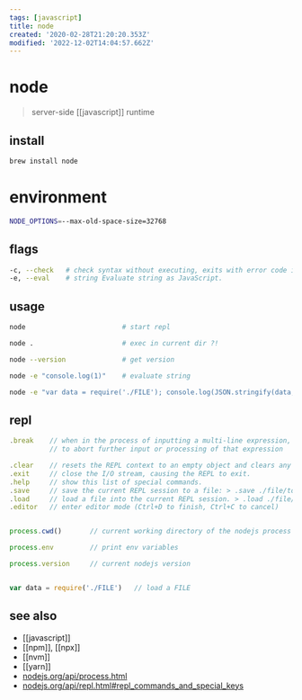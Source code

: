 ```yaml
---
tags: [javascript]
title: node
created: '2020-02-28T21:20:20.353Z'
modified: '2022-12-02T14:04:57.662Z'
---
```


# node

> server-side [[javascript]] runtime

## install

```sh
brew install node
```

# environment

```sh
NODE_OPTIONS=--max-old-space-size=32768
```

## flags

```sh
-c, --check   # check syntax without executing, exits with error code if script is invalid
-e, --eval    # string Evaluate string as JavaScript.
```

## usage

```sh
node                        # start repl

node .                      # exec in current dir ?!

node --version              # get version

node -e "console.log(1)"    # evaluate string

node -e "var data = require('./FILE'); console.log(JSON.stringify(data, null, 2));" # pretty print json from js-obj
```

## repl

```js
.break    // when in the process of inputting a multi-line expression, enter the .break command (or press Ctrl+C) 
          // to abort further input or processing of that expression

.clear    // resets the REPL context to an empty object and clears any multi-line expression being input.
.exit     // close the I/O stream, causing the REPL to exit.
.help     // show this list of special commands.
.save     // save the current REPL session to a file: > .save ./file/to/save.js
.load     // load a file into the current REPL session. > .load ./file/to/load.js
.editor   // enter editor mode (Ctrl+D to finish, Ctrl+C to cancel)


process.cwd()       // current working directory of the nodejs process

process.env         // print env variables

process.version     // current nodejs version


var data = require('./FILE')   // load a FILE
```

## see also

- [[javascript]]
- [[npm]], [[npx]]
- [[nvm]]
- [[yarn]]
- [nodejs.org/api/process.html](https://nodejs.org/api/process.html)
- [nodejs.org/api/repl.html#repl_commands_and_special_keys](https://nodejs.org/api/repl.html#repl_commands_and_special_keys)
